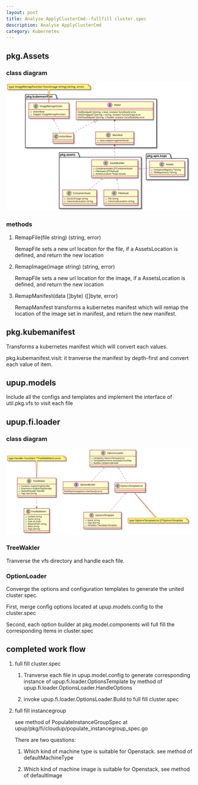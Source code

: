```yaml
---
layout: post
title: Analyse ApplyClusterCmd--fullfill cluster.spec
description: Analyse ApplyClusterCmd
category: Kubernetes
---
```


## pkg.Assets

### class diagram

![](../images/2017-11-03-ApplyClusterCmd-fullfill-cluster/pkg.assets.svg)

### methods
1. RemapFile(file string) (string, error)

    RemapFile sets a new url location for the file, if a AssetsLocation is defined, and return the new location

1. RemapImage(image string) (string, error)

    RemapFile sets a new url location for the image, if a AssetsLocation is defined, and return the new location

1. RemapManifest(data []byte) ([]byte, error)

    RemapManifest transforms a kubernetes manifest which will remap the location of the image set in manifest, and return the new manifest.

## pkg.kubemanifest

Transforms a kubernetes manifest which will convert each values.

pkg.kubemanifest.visit: it tranverse the manifest by depth-first and convert each value of item.

## upup.models

Include all the configs and templates and implement the interface of util.pkg.vfs to visit each file

## upup.fi.loader

### class diagram

![](../images/2017-11-03-ApplyClusterCmd-fullfill-cluster/upup.fi.loader.svg)

### TreeWakler

Tranverse the vfs directory and handle each file.

### OptionLoader

Converge the options and configuration templates to generate the united cluster spec.

First, merge config options located at upup.models.config to the cluster.spec

Second, each option builder at pkg.model.components will full fill the corresponding items in cluster.spec

## completed work flow
1. full fill cluster.spec

    1. Tranverse each file in upup.model.config to generate corresponding instance of upup.fi.loader.OptionsTemplate by method of upup.fi.loader.OptionsLoader.HandleOptions

    1. invoke upup.fi.loader.OptionsLoader.Build to full fill cluster.spec

1. full fill instancegroup

    see method of PopulateInstanceGroupSpec at upup/pkg/fi/cloudup/populate_instancegroup_spec.go

    There are two questions:
    1. Which kind of machine type is suitable for Openstack. see method of defaultMachineType 

    1. Which kind of machine image is suitable for Openstack, see method of defaultImage
